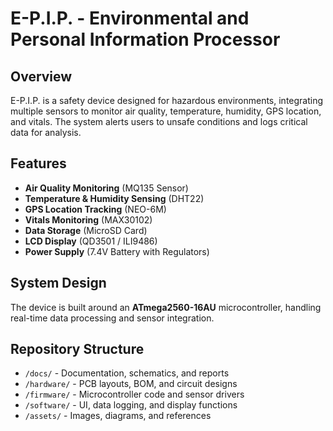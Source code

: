 # E-P.I.P. - Environmental and Personal Information Processor

## Overview
E-P.I.P. is a safety device designed for hazardous environments, integrating multiple sensors to monitor air quality, temperature, humidity, GPS location, and vitals. The system alerts users to unsafe conditions and logs critical data for analysis.

## Features
- **Air Quality Monitoring** (MQ135 Sensor)
- **Temperature & Humidity Sensing** (DHT22)
- **GPS Location Tracking** (NEO-6M)
- **Vitals Monitoring** (MAX30102)
- **Data Storage** (MicroSD Card)
- **LCD Display** (QD3501 / ILI9486)
- **Power Supply** (7.4V Battery with Regulators)

## System Design
The device is built around an **ATmega2560-16AU** microcontroller, handling real-time data processing and sensor integration.

## Repository Structure
- `/docs/` - Documentation, schematics, and reports
- `/hardware/` - PCB layouts, BOM, and circuit designs
- `/firmware/` - Microcontroller code and sensor drivers
- `/software/` - UI, data logging, and display functions
- `/assets/` - Images, diagrams, and references
